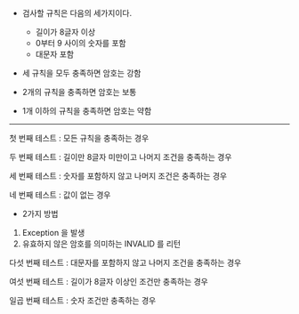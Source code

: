 -  검사할 규칙은 다음의 세가지이다.
    - 길이가 8글자 이상
    - 0부터 9 사이의 숫자를 포함
    - 대문자 포함
    
- 세 규칙을 모두 충족하면 암호는 강함
- 2개의 규칙을 충족하면 암호는 보통
- 1개 이하의 규칙을 충족하면 암호는 약함

--- 

첫 번째 테스트 : 모든 규칙을 충족하는 경우

두 번째 테스트 : 길이만 8글자 미만이고 나머지 조건을 충족하는 경우

세 번째 테스트 : 숫자를 포함하지 않고 나머지 조건은 충족하는 경우

네 번째 테스트 : 값이 없는 경우

- 2가지 방법
1. Exception 을 발생
2. 유효하지 않은 암호를 의미하는 INVALID 를 리턴 

다섯 번째 테스트 : 대문자를 포함하지 않고 나머지 조건을 충족하는 경우

여섯 번째 테스트 : 길이가 8글자 이상인 조건만 충족하는 경우

일곱 번째 테스트 : 숫자 조건만 충족하는 경우